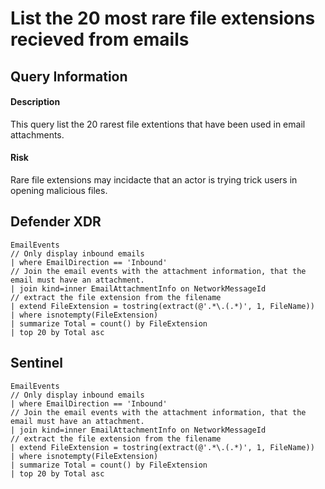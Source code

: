 # List the 20 most rare file extensions recieved from emails

## Query Information

#### Description
This query list the 20 rarest file extentions that have been used in email attachments. 

#### Risk
Rare file extensions may incidacte that an actor is trying trick users in opening malicious files.

## Defender XDR
```KQL
EmailEvents
// Only display inbound emails
| where EmailDirection == 'Inbound'
// Join the email events with the attachment information, that the email must have an attachment.
| join kind=inner EmailAttachmentInfo on NetworkMessageId
// extract the file extension from the filename
| extend FileExtension = tostring(extract(@'.*\.(.*)', 1, FileName))
| where isnotempty(FileExtension)
| summarize Total = count() by FileExtension
| top 20 by Total asc
```

## Sentinel
```KQL
EmailEvents
// Only display inbound emails
| where EmailDirection == 'Inbound'
// Join the email events with the attachment information, that the email must have an attachment.
| join kind=inner EmailAttachmentInfo on NetworkMessageId
// extract the file extension from the filename
| extend FileExtension = tostring(extract(@'.*\.(.*)', 1, FileName))
| where isnotempty(FileExtension)
| summarize Total = count() by FileExtension
| top 20 by Total asc
```
